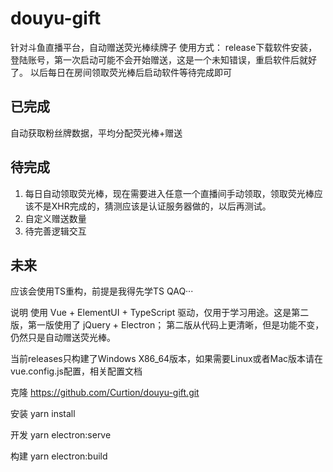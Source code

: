 # douyu-gift
针对斗鱼直播平台，自动赠送荧光棒续牌子
使用方式：
release下载软件安装，登陆账号，第一次启动可能不会开始赠送，这是一个未知错误，重启软件后就好了。
以后每日在房间领取荧光棒后启动软件等待完成即可

## 已完成
自动获取粉丝牌数据，平均分配荧光棒+赠送

## 待完成
1. 每日自动领取荧光棒，现在需要进入任意一个直播间手动领取，领取荧光棒应该不是XHR完成的，猜测应该是认证服务器做的，以后再测试。
2. 自定义赠送数量
3. 待完善逻辑交互

## 未来
应该会使用TS重构，前提是我得先学TS QAQ···


说明
使用 Vue + ElementUI + TypeScript 驱动，仅用于学习用途。这是第二版，第一版使用了 jQuery + Electron； 第二版从代码上更清晰，但是功能不变，仍然只是自动赠送荧光棒。

当前releases只构建了Windows X86_64版本，如果需要Linux或者Mac版本请在vue.config.js配置，相关配置文档

克隆
https://github.com/Curtion/douyu-gift.git

安装
yarn install

开发
yarn electron:serve

构建
yarn electron:build